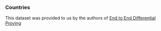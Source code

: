 ### Countries

This dataset was provided to us by the authors of [End to End Differential Proving](https://arxiv.org/abs/1705.11040)
